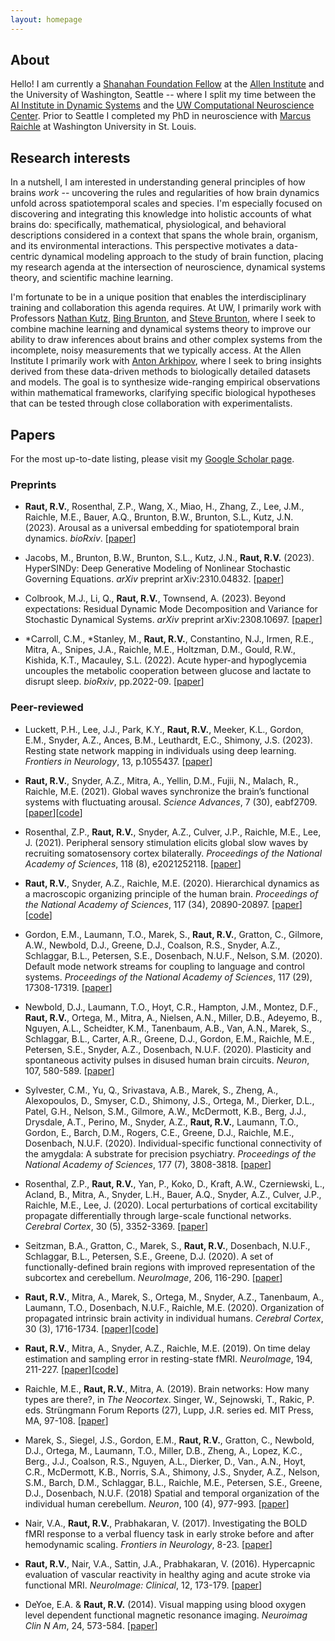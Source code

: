 ```yaml
---
layout: homepage
---
```


## About
Hello! I am currently a [Shanahan Foundation Fellow](https://alleninstitute.org/what-we-do/brain-science/careers/shanahan-foundation-fellowship/) at the [Allen Institute](https://alleninstitute.org/what-we-do/brain-science/) and the University of Washington, Seattle -- where I split my time between the [AI Institute in Dynamic Systems](https://dynamicsai.org/) and the [UW Computational Neuroscience Center](https://www.washington.edu/research/research-centers/uw-computational-neuroscience-center-uw-cnc/). Prior to Seattle I completed my PhD in neuroscience with [Marcus Raichle](https://www.mir.wustl.edu/employees/marcus-raichle/) at Washington University in St. Louis.


## Research interests
In a nutshell, I am interested in understanding general principles of how brains *work* -- uncovering the rules and regularities of how brain dynamics unfold across spatiotemporal scales and species. I'm especially focused on discovering and integrating this knowledge into holistic accounts of what brains do: specifically, mathematical, physiological, and behavioral descriptions considered in a context that spans the whole brain, organism, and its environmental interactions. This perspective motivates a data-centric dynamical modeling approach to the study of brain function, placing my research agenda at the intersection of neuroscience, dynamical systems theory, and scientific machine learning.

I'm fortunate to be in a unique position that enables the interdisciplinary training and collaboration this agenda requires. At UW, I primarily work with Professors [Nathan Kutz](https://faculty.washington.edu/kutz/), [Bing Brunton](https://www.bingbrunton.com/), and [Steve Brunton](https://www.eigensteve.com/), where I seek to combine machine learning and dynamical systems theory to improve our ability to draw inferences about brains and other complex systems from the incomplete, noisy measurements that we typically access. At the Allen Institute I primarily work with [Anton Arkhipov](https://alleninstitute.org/what-we-do/brain-science/about/team/staff-profiles/anton-arkhipov/), where I seek to bring insights derived from these data-driven methods to biologically detailed datasets and models. The goal is to synthesize wide-ranging empirical observations within mathematical frameworks, clarifying specific biological hypotheses that can be tested through close collaboration with experimentalists.


## Papers

For the most up-to-date listing, please visit my [Google Scholar page](https://scholar.google.com/citations?user=fafSHeYAAAAJ&hl=en&oi=ao).

### Preprints
- **Raut, R.V.**, Rosenthal, Z.P., Wang, X., Miao, H., Zhang, Z., Lee, J.M., Raichle, M.E., Bauer, A.Q., Brunton, B.W., Brunton, S.L., Kutz, J.N. (2023). Arousal as a universal embedding for spatiotemporal brain dynamics. *bioRxiv*. [[paper](https://www.biorxiv.org/content/10.1101/2023.11.06.565918v1)]


- Jacobs, M., Brunton, B.W., Brunton, S.L., Kutz, J.N., **Raut, R.V.** (2023). HyperSINDy: Deep Generative Modeling of Nonlinear Stochastic Governing Equations. *arXiv* preprint arXiv:2310.04832. [[paper](https://arxiv.org/abs/2310.04832)]


- Colbrook, M.J., Li, Q., **Raut, R.V.**, Townsend, A. (2023). Beyond expectations: Residual Dynamic Mode Decomposition and Variance for Stochastic Dynamical Systems. *arXiv* preprint arXiv:2308.10697. [[paper](https://arxiv.org/abs/2308.10697)]


- \*Carroll, C.M., \*Stanley, M., **Raut, R.V.**, Constantino, N.J., Irmen, R.E., Mitra, A., Snipes, J.A., Raichle, M.E., Holtzman, D.M., Gould, R.W., Kishida, K.T., Macauley, S.L. (2022). Acute hyper-and hypoglycemia uncouples the metabolic cooperation between glucose and lactate to disrupt sleep. *bioRxiv*, pp.2022-09. [[paper](https://www.biorxiv.org/content/10.1101/2022.09.15.507967v1.abstract)]

### Peer-reviewed
- Luckett, P.H., Lee, J.J., Park, K.Y., **Raut, R.V.**, Meeker, K.L., Gordon, E.M., Snyder, A.Z., Ances, B.M., Leuthardt, E.C., Shimony, J.S. (2023). Resting state network mapping in individuals using deep learning. *Frontiers in Neurology*, 13, p.1055437. [[paper](https://www.frontiersin.org/articles/10.3389/fneur.2022.1055437/full)]


- **Raut, R.V.**, Snyder, A.Z., Mitra, A., Yellin, D.M., Fujii, N., Malach, R., Raichle, M.E. (2021). Global waves synchronize the brain’s functional systems with fluctuating arousal. *Science Advances*, 7 (30), eabf2709. [[paper](https://advances.sciencemag.org/content/7/30/eabf2709)][[code](https://github.com/ryraut/arousal-waves)]


- Rosenthal, Z.P., **Raut, R.V.**, Snyder, A.Z., Culver, J.P., Raichle, M.E., Lee, J. (2021). Peripheral sensory stimulation elicits global slow waves by recruiting somatosensory cortex bilaterally. *Proceedings of the National Academy of Sciences*, 118 (8), e2021252118. [[paper](https://www.pnas.org/content/118/8/e2021252118)]


- **Raut, R.V.**, Snyder, A.Z., Raichle, M.E. (2020). Hierarchical dynamics as a macroscopic organizing principle of the human brain. *Proceedings of the National Academy of Sciences*, 117 (34), 20890-20897. [[paper](https://www.pnas.org/content/117/34/20890)][[code](https://github.com/ryraut/intrinsic-timescales)]


- Gordon, E.M., Laumann, T.O., Marek, S., **Raut, R.V.**, Gratton, C., Gilmore, A.W., Newbold, D.J., Greene, D.J., Coalson, R.S., Snyder, A.Z., Schlaggar, B.L., Petersen, S.E., Dosenbach, N.U.F., Nelson, S.M. (2020). Default mode network streams for coupling to language and control systems. *Proceedings of the National Academy of Sciences*, 117 (29), 17308-17319. [[paper](https://www.pnas.org/content/117/29/17308)]


- Newbold, D.J., Laumann, T.O., Hoyt, C.R., Hampton, J.M., Montez, D.F., **Raut, R.V.**, Ortega, M., Mitra, A., Nielsen, A.N., Miller, D.B., Adeyemo, B., Nguyen, A.L., Scheidter, K.M., Tanenbaum, A.B., Van, A.N., Marek, S., Schlaggar, B.L., Carter, A.R., Greene, D.J., Gordon, E.M., Raichle, M.E., Petersen, S.E., Snyder, A.Z., Dosenbach, N.U.F. (2020). Plasticity and spontaneous activity pulses in disused human brain circuits. *Neuron*, 107, 580-589. [[paper](https://www.sciencedirect.com/science/article/pii/S0896627320303536)]


- Sylvester, C.M., Yu, Q., Srivastava, A.B., Marek, S., Zheng, A., Alexopoulos, D., Smyser, C.D., Shimony, J.S., Ortega, M., Dierker, D.L., Patel, G.H., Nelson, S.M., Gilmore, A.W., McDermott, K.B., Berg, J.J., Drysdale, A.T., Perino, M., Snyder, A.Z., **Raut, R.V.**, Laumann, T.O., Gordon, E., Barch, D.M., Rogers, C.E., Greene, D.J., Raichle, M.E., Dosenbach, N.U.F. (2020). Individual-specific functional connectivity of the amygdala: A substrate for precision psychiatry. *Proceedings of the National Academy of Sciences*, 177 (7), 3808-3818. [[paper](https://www.pnas.org/content/117/7/3808.short)]


- Rosenthal, Z.P., **Raut, R.V.**, Yan, P., Koko, D., Kraft, A.W., Czerniewski, L., Acland, B., Mitra, A., Snyder, L.H., Bauer, A.Q., Snyder, A.Z., Culver, J.P., Raichle, M.E., Lee, J. (2020). Local perturbations of cortical excitability propagate differentially through large-scale functional networks. *Cerebral Cortex*, 30 (5), 3352-3369. [[paper](https://doi.org/10.1093/cercor/bhz314)]


- Seitzman, B.A., Gratton, C., Marek, S., **Raut, R.V.**, Dosenbach, N.U.F., Schlaggar, B.L., Petersen, S.E., Greene, D.J. (2020). A set of functionally-defined brain regions with improved representation of the subcortex and cerebellum. *NeuroImage*, 206, 116-290. [[paper](https://www.sciencedirect.com/science/article/pii/S105381191930881X)]


- **Raut, R.V.**, Mitra, A., Marek, S., Ortega, M., Snyder, A.Z., Tanenbaum, A., Laumann, T.O., Dosenbach, N.U.F., Raichle, M.E. (2020). Organization of propagated intrinsic brain activity in individual humans. *Cerebral Cortex*, 30 (3), 1716-1734. [[paper](https://academic.oup.com/cercor/article/30/3/1716/5559315)][[code](https://github.com/ryraut/lag-code)]


- **Raut, R.V.**, Mitra, A., Snyder, A.Z., Raichle, M.E. (2019). On time delay estimation and sampling error in resting-state fMRI. *NeuroImage*, 194, 211-227. [[paper](https://www.sciencedirect.com/science/article/pii/S1053811919301934)][[code](https://github.com/ryraut/lag-code)]


- Raichle, M.E., **Raut, R.V.**, Mitra, A. (2019). Brain networks: How many types are there?, in *The Neocortex*. Singer, W., Sejnowski, T., Rakic, P. eds. Strüngmann Forum Reports (27), Lupp, J.R. series ed. MIT Press, MA, 97-108. [[paper](https://www.esforum.de/publications/PDFs/sfr27/SFR27_06_Raichle.pdf)]


- Marek, S., Siegel, J.S., Gordon, E.M., **Raut, R.V.**, Gratton, C., Newbold, D.J., Ortega, M., Laumann, T.O., Miller, D.B., Zheng, A., Lopez, K.C., Berg., J.J., Coalson, R.S., Nguyen, A.L., Dierker, D., Van., A.N., Hoyt, C.R., McDermott, K.B., Norris, S.A., Shimony, J.S., Snyder, A.Z., Nelson, S.M., Barch, D.M., Schlaggar, B.L., Raichle, M.E., Petersen, S.E., Greene, D.J., Dosenbach, N.U.F. (2018) Spatial and temporal organization of the individual human cerebellum. *Neuron*, 100 (4), 977-993. [[paper](https://www.sciencedirect.com/science/article/pii/S0896627318308985)]


- Nair, V.A., **Raut, R.V.**, Prabhakaran, V. (2017). Investigating the BOLD fMRI response to a verbal fluency task in early stroke before and after hemodynamic scaling. *Frontiers in Neurology*, 8-23. [[paper](https://www.frontiersin.org/articles/10.3389/fneur.2017.00283/full)]


- **Raut, R.V.**, Nair, V.A., Sattin, J.A., Prabhakaran, V. (2016). Hypercapnic evaluation of vascular reactivity in healthy aging and acute stroke via functional MRI. *NeuroImage: Clinical*, 12, 173-179. [[paper](https://www.sciencedirect.com/science/article/pii/S2213158216301140)]


- DeYoe, E.A. & **Raut, R.V.** (2014). Visual mapping using blood oxygen level dependent functional magnetic resonance imaging. *Neuroimag Clin N Am*, 24, 573-584. [[paper](https://www.neuroimaging.theclinics.com/article/S1052-5149(14)00079-3/abstract)]
